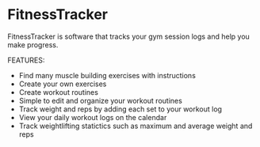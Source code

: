 # FitnessTracker

FitnessTracker is software that tracks your gym session logs and help you make progress.


FEATURES:

- Find many muscle building exercises with instructions
- Create your own exercises
- Create workout routines
- Simple to edit and organize your workout routines
- Track weight and reps by adding each set to your workout log
- View your daily workout logs on the calendar
- Track weightlifting statictics such as maximum and average weight and reps
